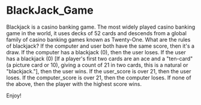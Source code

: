 # BlackJack_Game
Blackjack is a casino banking game. The most widely played casino banking game in the world, it uses decks of 52 cards and descends from a global family of casino banking games known as Twenty-One.
What are the rules of blackjack?
  If the computer and user both have the same score, then it's a draw. If the computer has a blackjack (0), then the user loses. If the user has a blackjack (0) [If a player's first two cards are an ace and a "ten-card" (a picture card or 10), giving a count of 21 in two cards, this is a natural or "blackjack."], then the user wins. If the user_score is over 21, then the user loses. If the computer_score is over 21, then the computer loses. If none of the above, then the player with the highest score wins.
  
Enjoy!
